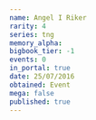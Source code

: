 ```yaml
---
name: Angel I Riker
rarity: 4
series: tng
memory_alpha:
bigbook_tier: -1
events: 0
in_portal: true
date: 25/07/2016
obtained: Event
mega: false
published: true
---
```



